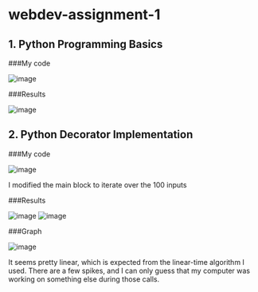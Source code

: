 # webdev-assignment-1

## 1. Python Programming Basics
###My code

![image](https://github.com/user-attachments/assets/27490e83-13dd-40c9-ae85-f4301c201673)

###Results

![image](https://github.com/user-attachments/assets/615be3a9-2d2d-4c29-9463-339a30c2c458)

## 2. Python Decorator Implementation
###My code

![image](https://github.com/user-attachments/assets/9ab6adff-78dc-49ae-bb88-bfe00e5e902c)

I modified the main block to iterate over the 100 inputs


###Results

![image](https://github.com/user-attachments/assets/6aa7f354-5f8e-4291-aee2-a9fc1d2a88bf)
![image](https://github.com/user-attachments/assets/32af2e12-987a-4fe2-ad00-24f45986610e)

###Graph

![image](https://github.com/user-attachments/assets/2c9e7af1-fc1e-4d8d-bd5a-4923d116aeff)

It seems pretty linear, which is expected from the linear-time algorithm I used.  There are a few spikes, and I can only guess that my computer was working on something else during those calls.  
